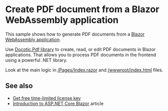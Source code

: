 # Create PDF document from a Blazor WebAssembly application
This sample shows how to generate PDF documents from a [Blazor WebAssembly application](https://blazor.net).

Use [Docotic.Pdf library](https://bitmiracle.com/pdf-library/) to create, read, or edit PDF documents in Blazor applications.
That allows you to process PDF documents in the frontend using a powerful .NET library.

Look at the main logic in [/Pages/Index.razor](/Samples/General%20operations/CreateDocumentFromBlazorWasm/Pages/Index.razor) and [/wwwroot/index.html](/Samples/General%20operations/CreateDocumentFromBlazorWasm/wwwroot/index.html) files.

## See also
* [Get free time-limited license key](https://bitmiracle.com/pdf-library/download)
* [Introduction to ASP.NET Core Blazor](https://docs.microsoft.com/aspnet/core/blazor/) article